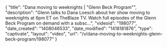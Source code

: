 {
    "title": "Dana moving to weeknights | \"Glenn Beck Program\"",
    "description": "Glenn talks to Dana Loesch about her show moving to weeknights at 6pm ET on TheBlaze TV. Watch full episodes of the Glenn Beck Program on demand with a subsc...",
    "videoid": "198077",
    "date_created": "1408046533",
    "date_modified": "1418181876",
    "type": "captivate",
    "layout": "video",
    "url": "\/v\/dana-moving-to-weeknights-glenn-beck-program\/198077"
}